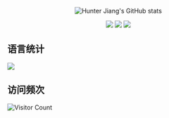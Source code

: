 <div id="title" align=center>

![Hunter Jiang's GitHub stats](https://github-readme-stats.vercel.app/api?username=jafshare&show_icons=true&theme=radical)

![](https://img.shields.io/badge/Code-Javascript-green) 
![](https://img.shields.io/badge/性格-开朗-red) 
![](https://img.shields.io/badge/爱好-游戏-yellow)

</div>

## 语言统计

![](https://github-readme-stats.vercel.app/api/top-langs/?username=jafshare&layout=normal&langs_count=6&theme=radical)


## 访问频次

![Visitor Count](https://profile-counter.glitch.me/jafshare/count.svg)

